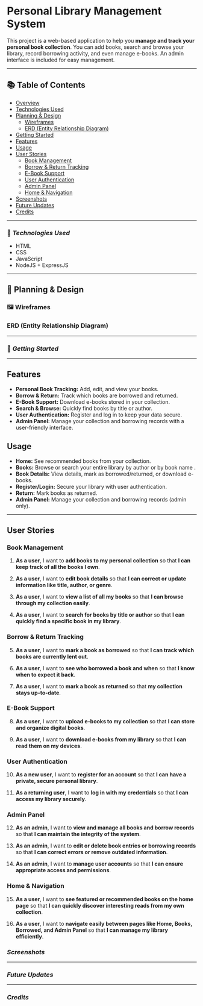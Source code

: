 # Personal Library Management System

This project is a web-based application to help you **manage and track your personal book collection**. You can add books, search and browse your library, record borrowing activity, and even manage e-books. An admin interface is included for easy management.

--- 
## 📚 Table of Contents

- [Overview](#personal-library-management-system)
- [Technologies Used](#-technologies-used)
- [Planning & Design](#-planning--design)
  - [Wireframes](#-wireframes)
  - [ERD (Entity Relationship Diagram)](#erd-entity-relationship-diagram)
- [Getting Started](#-getting-started)
- [Features](#features)
- [Usage](#usage)
- [User Stories](#user-stories)
  - [Book Management](#book-management)
  - [Borrow & Return Tracking](#borrow--return-tracking)
  - [E-Book Support](#e-book-support)
  - [User Authentication](#user-authentication)
  - [Admin Panel](#admin-panel)
  - [Home & Navigation](#home--navigation)
- [Screenshots](#screenshots)
- [Future Updates](#future-updates)
- [Credits](#credits)

---

### 🔧 **_Technologies Used_**

- HTML
- CSS
- JavaScript
- NodeJS + ExpressJS

---


## 📐 Planning & Design

### 🖼 Wireframes

### ERD (Entity Relationship Diagram)

---

### 🚀 **_Getting Started_**



--- 
## Features

- **Personal Book Tracking:** Add, edit, and view your books.
- **Borrow & Return:** Track which books are borrowed and returned.
- **E-Book Support:** Download e-books stored in your collection.
- **Search & Browse:** Quickly find books by title or author.
- **User Authentication:** Register and log in to keep your data secure.
- **Admin Panel:** Manage your collection and borrowing records with a user-friendly interface.

## Usage

- **Home:** See recommended books from your collection.
- **Books:** Browse or search your entire library by author or by book name .
- **Book Details:** View details, mark as borrowed/returned, or download e-books.
- **Register/Login:** Secure your library with user authentication.
- **Return:** Mark books as returned.
- **Admin Panel:** Manage your collection and borrowing records (admin only).

---

## User Stories

### Book Management

1. **As a user**, I want to **add books to my personal collection** so that **I can keep track of all the books I own**.

2. **As a user**, I want to **edit book details** so that **I can correct or update information like title, author, or genre**.

3. **As a user**, I want to **view a list of all my books** so that **I can browse through my collection easily**.

4. **As a user**, I want to **search for books by title or author** so that **I can quickly find a specific book in my library**.

### Borrow & Return Tracking

5. **As a user**, I want to **mark a book as borrowed** so that **I can track which books are currently lent out**.

6. **As a user**, I want to **see who borrowed a book and when** so that **I know when to expect it back**.

7. **As a user**, I want to **mark a book as returned** so that **my collection stays up-to-date**.

### E-Book Support

8. **As a user**, I want to **upload e-books to my collection** so that **I can store and organize digital books**.

9. **As a user**, I want to **download e-books from my library** so that **I can read them on my devices**.

### User Authentication

10. **As a new user**, I want to **register for an account** so that **I can have a private, secure personal library**.

11. **As a returning user**, I want to **log in with my credentials** so that **I can access my library securely**.

### Admin Panel

12. **As an admin**, I want to **view and manage all books and borrow records** so that **I can maintain the integrity of the system**.

13. **As an admin**, I want to **edit or delete book entries or borrowing records** so that **I can correct errors or remove outdated information**.

14. **As an admin**, I want to **manage user accounts** so that **I can ensure appropriate access and permissions**.


### Home & Navigation

15. **As a user**, I want to **see featured or recommended books on the home page** so that **I can quickly discover interesting reads from my own collection**.

16. **As a user**, I want to **navigate easily between pages like Home, Books, Borrowed, and Admin Panel** so that **I can manage my library efficiently**.


### **_Screenshots_**





---

### **_Future Updates_**

---

### **_Credits_**



